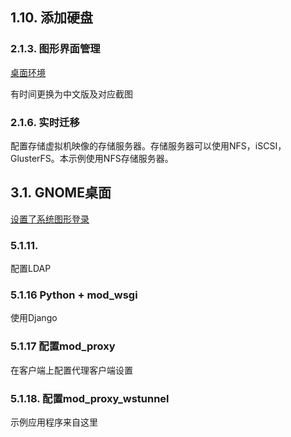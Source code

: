 

## 1.10. 添加硬盘

### 2.1.3. 图形界面管理

[桌面环境](https://www.server-world.info/en/note?os=CentOS_7&p=x)

有时间更换为中文版及对应截图

### 2.1.6. 实时迁移

配置存储虚拟机映像的存储服务器。存储服务器可以使用NFS，iSCSI，GlusterFS。本示例使用NFS存储服务器。

## 3.1. GNOME桌面

[设置了系统图形登录](https://www.server-world.info/en/note?os=CentOS_7&p=runlevel)

### 5.1.11. 

配置LDAP

### 5.1.16 Python + mod_wsgi

使用Django

### 5.1.17 配置mod_proxy

在客户端上配置代理客户端设置

### 5.1.18. 配置mod_proxy_wstunnel

示例应用程序来自这里


















